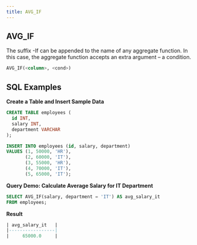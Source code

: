 ```yaml
---
title: AVG_IF
---
```



## AVG_IF 

The suffix -If can be appended to the name of any aggregate function. In this case, the aggregate function accepts an extra argument – a condition.

```sql
AVG_IF(<column>, <cond>)
```

## SQL Examples

**Create a Table and Insert Sample Data**
```sql
CREATE TABLE employees (
  id INT,
  salary INT,
  department VARCHAR
);

INSERT INTO employees (id, salary, department)
VALUES (1, 50000, 'HR'),
       (2, 60000, 'IT'),
       (3, 55000, 'HR'),
       (4, 70000, 'IT'),
       (5, 65000, 'IT');
```

**Query Demo: Calculate Average Salary for IT Department**

```sql
SELECT AVG_IF(salary, department = 'IT') AS avg_salary_it
FROM employees;
```

**Result**
```sql
| avg_salary_it   |
|-----------------|
|     65000.0     |
```